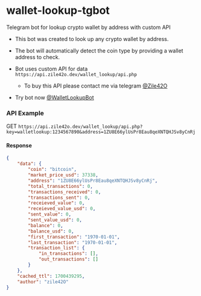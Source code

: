 # wallet-lookup-tgbot
Telegram bot for lookup crypto wallet by address with custom API

* This bot was created to look up any crypto wallet by address.
* The bot will automatically detect the coin type by providing a wallet address to check.
* Bot uses custom API for data
  `https://api.zile42o.dev/wallet_lookup/api.php`
  * To buy this API please contact me via telegram [@Zile42O](https://t.me/zile42O)

* Try bot now  [@WalletLookupBot](https://t.me/WalletLookupBot)

### API Example
GET `https://api.zile42o.dev/wallet_lookup/api.php?key=walletlookup:1234567890&address=1ZU8E66ylUsPr8Eau8qeXNTQHJSv8yCnRj`
#### Response
```json
{
    "data": {
        "coin": "bitcoin",
        "market_price_usd": 37338,
        "address": "1ZU8E66ylUsPr8Eau8qeXNTQHJSv8yCnRj",
        "total_transactions": 0,
        "transactions_received": 0,
        "transactions_sent": 0,
        "receieved_value": 0,
        "receieved_value_usd": 0,
        "sent_value": 0,
        "sent_value_usd": 0,
        "balance": 0,
        "balance_usd": 0,
        "first_transaction": "1970-01-01",
        "last_transaction": "1970-01-01",
        "transaction_list": {
            "in_transactions": [],
            "out_transactions": []
        }
    },
    "cached_ttl": 1700439295,
    "author": "zile42O"
}
```
